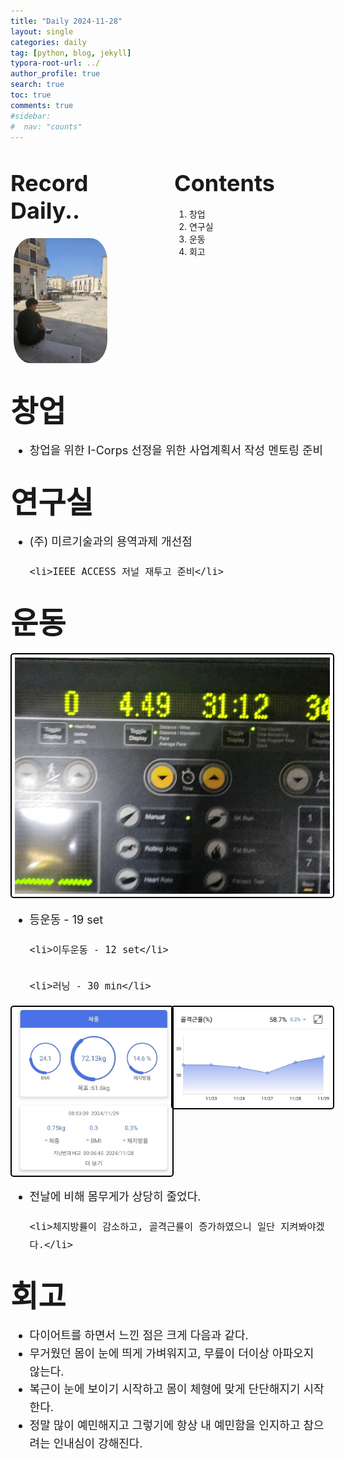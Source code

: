 ```yaml
---
title: "Daily 2024-11-28"
layout: single
categories: daily
tag: [python, blog, jekyll]
typora-root-url: ../
author_profile: true
search: true
toc: true
comments: true
#sidebar:
#  nav: "counts"
---
```


<style>
@media (max-width: 768px) {
  /* Flex 컨테이너의 이미지가 부모 크기에 맞게 조정 */
  div[style*="display: flex;"] img {
    width: 100%;
    height: auto;
  }

  /* Flex 컨테이너의 영상이 부모 크기에 맞게 조정 */
  div[style*="display: flex;"] video {
    width: 100%;
    height: auto;
  }

  /* Grid 이미지는 이미 반응형으로 설정되어 있으므로 추가 수정 불필요 */
  img[style*="width: 415px;"] {
    width: 100%;
    height: auto;
  }

  /* 영상도 화면 크기에 맞게 조정 */
  video {
    max-width: 100%;
    height: auto;
    display: block; /* 중앙 정렬 문제 방지 */
  }
}
</style>

<div style="display: flex; justify-content: space-between; align-items: flex-start;">

  <div style="width: 48%;">
    <h2><span style="font-size: 36px; font-weight: bold;">Record Daily..</span></h2>
    <img src="/images/2023-09-26-first/연구일지1/고민중.jpg" alt="CANVAS" style="border-radius: 20%; width: 150px; padding: 5px;">
  </div>

  <div style="width: 48%;">
    <h2><span style="font-size: 36px; font-weight: bold;">Contents</span></h2>
    <ol>
      <li>창업</li>
      <li>연구실</li>
      <li>운동</li>
      <li>회고</li>
    </ol>
  </div>
</div>

## <span style="font-size: 48px; font-weight: bold;">창업</span>

<div style="font-size: 18px; line-height: 1.6;">

  <ul>
    <li>창업을 위한 I-Corps 선정을 위한 사업계획서 작성 멘토링 준비</li>

  </ul>

</div>

## <span style="font-size: 48px; font-weight: bold;">연구실</span>

<div style="font-size: 18px; line-height: 1.6;">

  <ul>
    <li>(주) 미르기술과의 용역과제 개선점</li>

    <li>IEEE ACCESS 저널 재투고 준비</li>

  </ul>

</div>

## <span style="font-size: 48px; font-weight: bold;">운동</span>

<img src="/images/2023-09-26-first/연구일지1/러닝1128.jpg" alt="CANVAS" style="border: 2px solid #000; border-radius: 5px; padding: 5px;">

<div style="font-size: 18px; line-height: 1.6;">

  <ul>
    <li>등운동 - 19 set</li>

    <li>이두운동 - 12 set</li>

    <li>러닝 - 30 min</li>

  </ul>

</div>


<div style="display: grid; grid-template-columns: repeat(2, 1fr); gap: 10px;">
  <img src="/images/2023-09-26-first/연구일지1/인바디1128.jpg" alt="운동" style="border: 2px solid #000; border-radius: 5px; padding: 5px; width: 100%; height: auto;">
  <img src="/images/2023-09-26-first/연구일지1/골격근률1128.jpg" alt="운동" style="border: 2px solid #000; border-radius: 5px; padding: 5px; width: 100%; height: auto;">
</div>

<div style="font-size: 18px; line-height: 1.6;">

  <ul>
    <li>전날에 비해 몸무게가 상당히 줄었다.</li>

    <li>체지방률이 감소하고, 골격근률이 증가하였으니 일단 지켜봐야겠다.</li>

  </ul>

</div>

## <span style="font-size: 48px; font-weight: bold;">회고</span>

<div style="font-size: 18px; line-height: 1.6;">

  <ul>
    <li>다이어트를 하면서 느낀 점은 크게 다음과 같다.</li>
    <li>무거웠던 몸이 눈에 띄게 가벼워지고, 무릎이 더이상 아파오지 않는다.</li>
    <li>복근이 눈에 보이기 시작하고 몸이 체형에 맞게 단단해지기 시작한다.</li>
    <li>정말 많이 예민해지고 그렇기에 항상 내 예민함을 인지하고 참으려는 인내심이 강해진다.</li>
  </ul>

</div>